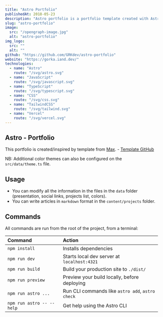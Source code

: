 ```yaml
---
title: "Astro Portfolio"
publishedAt: 2018-05-23
description: "Astro portfolio is a portfolio template created with Astro and TailwindCSS."
slug: "astro-portfolio"
image: 
  src: "/opengraph-image.jpg"
  alt: "astro-portfolio"
img_logo: 
  src: ""
  alt: ""
github: "https://github.com/GRKdev/astro-portfolio"
website: "https://gorka.iand.dev/"
technologies:
  - name: "Astro"
    route: "/svg/astro.svg"
  - name: "JavaScript"
    route: "/svg/javascript.svg"
  - name: "TypeScript"
    route: "/svg/typescript.svg"
  - name: "CSS"
    route: "/svg/css.svg"
  - name: "TailwindCSS"
    route: "/svg/tailwind.svg"
  - name: "Vercel"
    route: "/svg/vercel.svg"
---
```


##  Astro - Portfolio

This portfolio is created/inspired by template from [Max](https://www.maxencewolff.com). - [Template GitHub](https://github.com/MaeWolff/astro-portfolio-template)

NB: Additional color themes can also be configured on the `src/data/theme.ts` file.

## Usage

- You can modify all the information in the files in the `data` folder (presentation, social links, projects list, colors).
- You can write articles in `markdown` format in the `content/projects` folder.

## Commands

All commands are run from the root of the project, from a terminal:

| Command                   | Action                                           |
| :------------------------ | :----------------------------------------------- |
| `npm install`             | Installs dependencies                            |
| `npm run dev`             | Starts local dev server at `localhost:4321`      |
| `npm run build`           | Build your production site to `./dist/`          |
| `npm run preview`         | Preview your build locally, before deploying     |
| `npm run astro ...`       | Run CLI commands like `astro add`, `astro check` |
| `npm run astro -- --help` | Get help using the Astro CLI                     |
